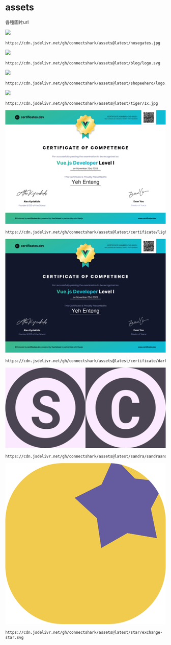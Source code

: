 # assets

各種圖片url

![](https://cdn.jsdelivr.net/gh/connectshark/assets@latest/nosegates.jpg)
```
https://cdn.jsdelivr.net/gh/connectshark/assets@latest/nosegates.jpg
```

![](https://cdn.jsdelivr.net/gh/connectshark/assets@latest/blog/logo.svg)
```
https://cdn.jsdelivr.net/gh/connectshark/assets@latest/blog/logo.svg
```

![](https://cdn.jsdelivr.net/gh/connectshark/assets@latest/shopeehero/logo.png)
```
https://cdn.jsdelivr.net/gh/connectshark/assets@latest/shopeehero/logo.png
```

![](https://cdn.jsdelivr.net/gh/connectshark/assets@latest/tiger/1x.jpg)
```
https://cdn.jsdelivr.net/gh/connectshark/assets@latest/tiger/1x.jpg
```

![](/certificate/light.jpg)
```
https://cdn.jsdelivr.net/gh/connectshark/assets@latest/certificate/light.jpg
```

![](/certificate/dark.jpg)
```
https://cdn.jsdelivr.net/gh/connectshark/assets@latest/certificate/dark.jpg
```

![](/sandra/sandraandchambers.svg)


```
https://cdn.jsdelivr.net/gh/connectshark/assets@latest/sandra/sandraandchambers.jpg
```

![](/star/exchange-star.svg)

```
https://cdn.jsdelivr.net/gh/connectshark/assets@latest/star/exchange-star.svg
```